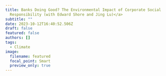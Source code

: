 ```yaml
---
title: Banks Doing Good? The Environmental Impact of Corporate Social
  Responsibility (with Edward Shore and Jing Lu)</a>
subtitle: ""
date: 2023-10-12T16:40:52.506Z
draft: false
featured: false
authors: []
tags:
  - Climate
image:
  filename: featured
  focal_point: Smart
  preview_only: true
---
```

